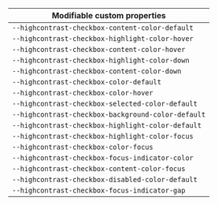 | Modifiable custom properties                       |
| -------------------------------------------------- |
| `--highcontrast-checkbox-content-color-default`    |
| `--highcontrast-checkbox-highlight-color-hover`    |
| `--highcontrast-checkbox-content-color-hover`      |
| `--highcontrast-checkbox-highlight-color-down`     |
| `--highcontrast-checkbox-content-color-down`       |
| `--highcontrast-checkbox-color-default`            |
| `--highcontrast-checkbox-color-hover`              |
| `--highcontrast-checkbox-selected-color-default`   |
| `--highcontrast-checkbox-background-color-default` |
| `--highcontrast-checkbox-highlight-color-default`  |
| `--highcontrast-checkbox-highlight-color-focus`    |
| `--highcontrast-checkbox-color-focus`              |
| `--highcontrast-checkbox-focus-indicator-color`    |
| `--highcontrast-checkbox-content-color-focus`      |
| `--highcontrast-checkbox-disabled-color-default`   |
| `--highcontrast-checkbox-focus-indicator-gap`      |
